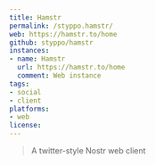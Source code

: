 ```yaml
---
title: Hamstr
permalink: /styppo.hamstr/
web: https://hamstr.to/home
github: styppo/hamstr
instances:
- name: Hamstr
  url: https://hamstr.to/home
  comment: Web instance
tags:
- social
- client
platforms:
- web
license: 
---
```


> A twitter-style Nostr web client

